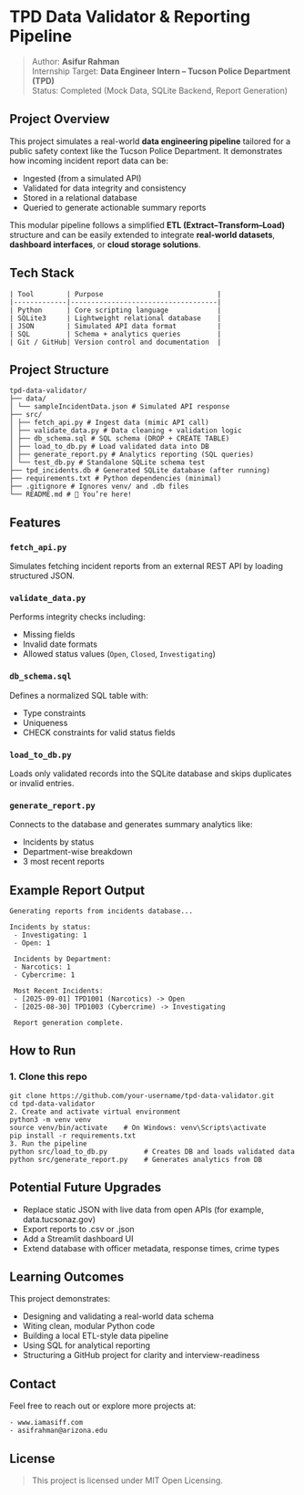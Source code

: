 # TPD Data Validator & Reporting Pipeline

> Author: **Asifur Rahman**  
> Internship Target: **Data Engineer Intern – Tucson Police Department (TPD)**  
> Status: Completed (Mock Data, SQLite Backend, Report Generation)

## Project Overview

This project simulates a real-world **data engineering pipeline** tailored for a public safety context like the Tucson Police Department. It demonstrates how incoming incident report data can be:

- Ingested (from a simulated API)
- Validated for data integrity and consistency
- Stored in a relational database
- Queried to generate actionable summary reports

This modular pipeline follows a simplified **ETL (Extract–Transform–Load)** structure and can be easily extended to integrate **real-world datasets**, **dashboard interfaces**, or **cloud storage solutions**.

## Tech Stack

```
| Tool        | Purpose                            |
|-------------|------------------------------------|
| Python      | Core scripting language            |
| SQLite3     | Lightweight relational database    |
| JSON        | Simulated API data format          |
| SQL         | Schema + analytics queries         |
| Git / GitHub| Version control and documentation  |
```

## Project Structure
```
tpd-data-validator/
├── data/
│ └── sampleIncidentData.json # Simulated API response
├── src/
│ ├── fetch_api.py # Ingest data (mimic API call)
│ ├── validate_data.py # Data cleaning + validation logic
│ ├── db_schema.sql # SQL schema (DROP + CREATE TABLE)
│ ├── load_to_db.py # Load validated data into DB
│ ├── generate_report.py # Analytics reporting (SQL queries)
│ └── test_db.py # Standalone SQLite schema test
├── tpd_incidents.db # Generated SQLite database (after running)
├── requirements.txt # Python dependencies (minimal)
├── .gitignore # Ignores venv/ and .db files
└── README.md # 📄 You’re here!
```

## Features

### `fetch_api.py`
Simulates fetching incident reports from an external REST API by loading structured JSON.

### `validate_data.py`
Performs integrity checks including:
- Missing fields
- Invalid date formats
- Allowed status values (`Open`, `Closed`, `Investigating`)

### `db_schema.sql`
Defines a normalized SQL table with:
- Type constraints
- Uniqueness
- CHECK constraints for valid status fields

### `load_to_db.py`
Loads only validated records into the SQLite database and skips duplicates or invalid entries.

### `generate_report.py`
Connects to the database and generates summary analytics like:
- Incidents by status
- Department-wise breakdown
- 3 most recent reports

## Example Report Output
```
Generating reports from incidents database...

Incidents by status:
 - Investigating: 1
 - Open: 1

 Incidents by Department:
 - Narcotics: 1
 - Cybercrime: 1

 Most Recent Incidents:
 - [2025-09-01] TPD1001 (Narcotics) -> Open
 - [2025-08-30] TPD1003 (Cybercrime) -> Investigating

 Report generation complete.
```

## How to Run

### 1. Clone this repo

```
git clone https://github.com/your-username/tpd-data-validator.git
cd tpd-data-validator
2. Create and activate virtual environment
python3 -m venv venv
source venv/bin/activate    # On Windows: venv\Scripts\activate
pip install -r requirements.txt
3. Run the pipeline
python src/load_to_db.py         # Creates DB and loads validated data
python src/generate_report.py    # Generates analytics from DB
```

## Potential Future Upgrades
- Replace static JSON with live data from open APIs (for example, data.tucsonaz.gov)
- Export reports to .csv or .json
- Add a Streamlit dashboard UI
- Extend database with officer metadata, response times, crime types

## Learning Outcomes
This project demonstrates:
- Designing and validating a real-world data schema
- Witing clean, modular Python code
- Building a local ETL-style data pipeline
- Using SQL for analytical reporting
- Structuring a GitHub project for clarity and interview-readiness

## Contact

Feel free to reach out or explore more projects at:
```
- www.iamasiff.com
- asifrahman@arizona.edu
```

## License
> This project is licensed under MIT Open Licensing. 